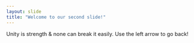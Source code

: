 ```yaml
---
layout: slide 
title: "Welcome to our second slide!"
---
```

Unity is strength & none can break it easily.
Use the left arrow to go back!
